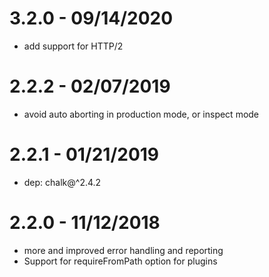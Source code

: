 # 3.2.0 - 09/14/2020

- add support for HTTP/2

# 2.2.2 - 02/07/2019

- avoid auto aborting in production mode, or inspect mode

# 2.2.1 - 01/21/2019

- dep: chalk@^2.4.2

# 2.2.0 - 11/12/2018

- more and improved error handling and reporting
- Support for requireFromPath option for plugins
